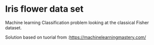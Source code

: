 # Iris flower data set
Machine learning Classification problem looking at the classical Fisher dataset. 

Solution based on tuorial from :https://machinelearningmastery.com/
